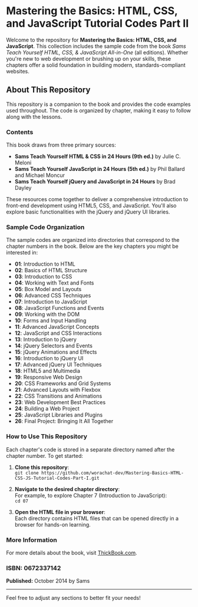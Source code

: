 # Mastering the Basics: HTML, CSS, and JavaScript Tutorial Codes Part II

Welcome to the repository for **Mastering the Basics: HTML, CSS, and JavaScript**. This collection includes the sample code from the book *Sams Teach Yourself HTML, CSS, & JavaScript All-in-One* (all editions). Whether you're new to web development or brushing up on your skills, these chapters offer a solid foundation in building modern, standards-compliant websites.

## About This Repository

This repository is a companion to the book and provides the code examples used throughout. The code is organized by chapter, making it easy to follow along with the lessons.

### Contents

This book draws from three primary sources:
- **Sams Teach Yourself HTML & CSS in 24 Hours (9th ed.)** by Julie C. Meloni
- **Sams Teach Yourself JavaScript in 24 Hours (5th ed.)** by Phil Ballard and Michael Moncur
- **Sams Teach Yourself jQuery and JavaScript in 24 Hours** by Brad Dayley

These resources come together to deliver a comprehensive introduction to front-end development using HTML5, CSS, and JavaScript. You'll also explore basic functionalities with the jQuery and jQuery UI libraries.

### Sample Code Organization

The sample codes are organized into directories that correspond to the chapter numbers in the book. Below are the key chapters you might be interested in:

- **01**: Introduction to HTML
- **02**: Basics of HTML Structure
- **03**: Introduction to CSS
- **04**: Working with Text and Fonts
- **05**: Box Model and Layouts
- **06**: Advanced CSS Techniques
- **07**: Introduction to JavaScript
- **08**: JavaScript Functions and Events
- **09**: Working with the DOM
- **10**: Forms and Input Handling
- **11**: Advanced JavaScript Concepts
- **12**: JavaScript and CSS Interactions
- **13**: Introduction to jQuery
- **14**: jQuery Selectors and Events
- **15**: jQuery Animations and Effects
- **16**: Introduction to jQuery UI
- **17**: Advanced jQuery UI Techniques
- **18**: HTML5 and Multimedia
- **19**: Responsive Web Design
- **20**: CSS Frameworks and Grid Systems
- **21**: Advanced Layouts with Flexbox
- **22**: CSS Transitions and Animations
- **23**: Web Development Best Practices
- **24**: Building a Web Project
- **25**: JavaScript Libraries and Plugins
- **26**: Final Project: Bringing It All Together

### How to Use This Repository

Each chapter's code is stored in a separate directory named after the chapter number. To get started:

1. **Clone this repository**:  
   `git clone https://github.com/worachat-dev/Mastering-Basics-HTML-CSS-JS-Tutorial-Codes-Part-I.git`

2. **Navigate to the desired chapter directory**:  
   For example, to explore Chapter 7 (Introduction to JavaScript):  
   `cd 07`

3. **Open the HTML file in your browser**:  
   Each directory contains HTML files that can be opened directly in a browser for hands-on learning.

### More Information

For more details about the book, visit [ThickBook.com](http://www.thickbook.com/books-2/sams-teach-yourself-html-css-javascript-all-in-one/).

### ISBN: 0672337142  
**Published:** October 2014 by Sams

---

Feel free to adjust any sections to better fit your needs!
